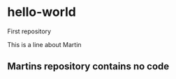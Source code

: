# hello-world
First repository

This is a line about Martin

## Martins repository contains no code
